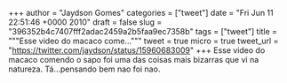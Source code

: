 
+++
author = "Jaydson Gomes"
categories = ["tweet"]
date = "Fri Jun 11 22:51:46 +0000 2010"
draft = false
slug = "396352b4c7407fff2adac2459a2b5faa9ec7358b"
tags = ["tweet"]
title = """Esse video do macaco come..."""
tweet = true
micro = true
tweet_url = "https://twitter.com/jaydson/status/15960683009"
+++
Esse video do macaco comendo o sapo foi uma das coisas mais bizarras que vi na natureza. Tá...pensando bem nao foi nao.
